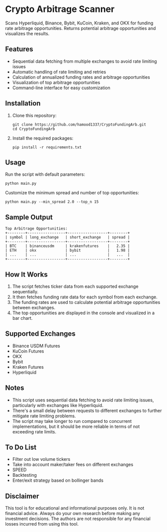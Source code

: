 # Crypto Arbitrage Scanner
Scans Hyperliquid, Binance, Bybit, KuCoin, Kraken, and OKX for funding rate arbitrage opportunities. Returns potential arbitrage opportunities and visualizes the results.

## Features

- Sequential data fetching from multiple exchanges to avoid rate limiting issues
- Automatic handling of rate limiting and retries
- Calculation of annualized funding rates and arbitrage opportunities
- Visualization of top arbitrage opportunities
- Command-line interface for easy customization

## Installation

1. Clone this repository:
   ```
   git clone https://github.com/hamood1337/CryptoFundingArb.git
   cd CryptoFundingArb
   ```

2. Install the required packages:
   ```
   pip install -r requirements.txt
   ```

## Usage

Run the script with default parameters:

```
python main.py
```

Customize the minimum spread and number of top opportunities:

```
python main.py --min_spread 2.0 --top_n 15
```

## Sample Output

```
Top Arbitrage Opportunities:
+--------+-----------------+------------------+--------+
| symbol | long_exchange   | short_exchange   | spread |
+--------+-----------------+------------------+--------+
| BTC    | binanceusdm     | krakenfutures    |   2.35 |
| ETH    | okx             | bybit            |   1.98 |
| ...    | ...             | ...              |   ...  |
+--------+-----------------+------------------+--------+
```

## How It Works

1. The script fetches ticker data from each supported exchange sequentially.
2. It then fetches funding rate data for each symbol from each exchange.
3. The funding rates are used to calculate potential arbitrage opportunities between exchanges.
4. The top opportunities are displayed in the console and visualized in a bar chart.

## Supported Exchanges

- Binance USDM Futures
- KuCoin Futures
- OKX
- Bybit
- Kraken Futures
- Hyperliquid

## Notes

- This script uses sequential data fetching to avoid rate limiting issues, particularly with exchanges like Hyperliquid.
- There's a small delay between requests to different exchanges to further mitigate rate limiting problems.
- The script may take longer to run compared to concurrent implementations, but it should be more reliable in terms of not exceeding rate limits.


## To Do List
- Filter out low volume tickers
- Take into account maker/taker fees on different exchanges
- SPEED
- Backtesting
- Enter/exit strategy based on bollinger bands


## Disclaimer

This tool is for educational and informational purposes only. It is not financial advice. Always do your own research before making any investment decisions. The authors are not responsible for any financial losses incurred from using this tool.